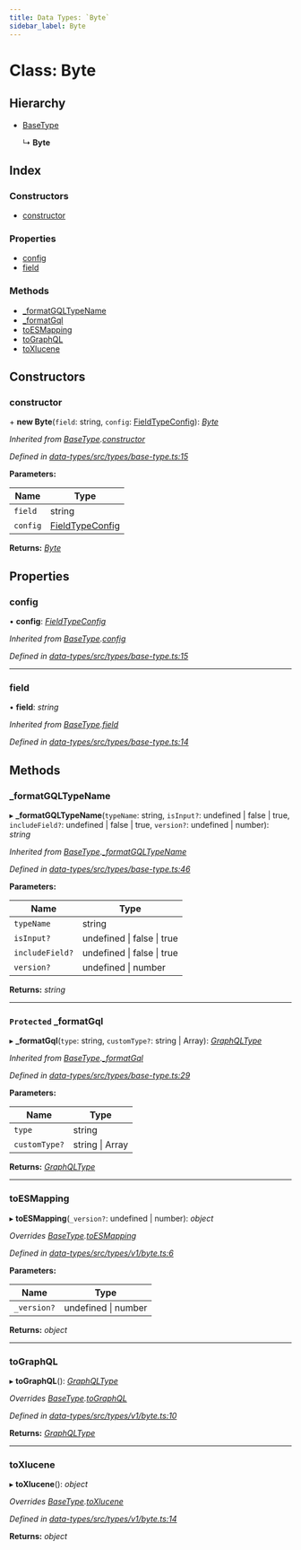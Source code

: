 ```yaml
---
title: Data Types: `Byte`
sidebar_label: Byte
---
```


# Class: Byte

## Hierarchy

* [BaseType](basetype.md)

  ↳ **Byte**

## Index

### Constructors

* [constructor](byte.md#constructor)

### Properties

* [config](byte.md#config)
* [field](byte.md#field)

### Methods

* [_formatGQLTypeName](byte.md#_formatgqltypename)
* [_formatGql](byte.md#protected-_formatgql)
* [toESMapping](byte.md#toesmapping)
* [toGraphQL](byte.md#tographql)
* [toXlucene](byte.md#toxlucene)

## Constructors

###  constructor

\+ **new Byte**(`field`: string, `config`: [FieldTypeConfig](../overview.md#fieldtypeconfig)): *[Byte](byte.md)*

*Inherited from [BaseType](basetype.md).[constructor](basetype.md#constructor)*

*Defined in [data-types/src/types/base-type.ts:15](https://github.com/terascope/teraslice/blob/78714a985/packages/data-types/src/types/base-type.ts#L15)*

**Parameters:**

Name | Type |
------ | ------ |
`field` | string |
`config` | [FieldTypeConfig](../overview.md#fieldtypeconfig) |

**Returns:** *[Byte](byte.md)*

## Properties

###  config

• **config**: *[FieldTypeConfig](../overview.md#fieldtypeconfig)*

*Inherited from [BaseType](basetype.md).[config](basetype.md#config)*

*Defined in [data-types/src/types/base-type.ts:15](https://github.com/terascope/teraslice/blob/78714a985/packages/data-types/src/types/base-type.ts#L15)*

___

###  field

• **field**: *string*

*Inherited from [BaseType](basetype.md).[field](basetype.md#field)*

*Defined in [data-types/src/types/base-type.ts:14](https://github.com/terascope/teraslice/blob/78714a985/packages/data-types/src/types/base-type.ts#L14)*

## Methods

###  _formatGQLTypeName

▸ **_formatGQLTypeName**(`typeName`: string, `isInput?`: undefined | false | true, `includeField?`: undefined | false | true, `version?`: undefined | number): *string*

*Inherited from [BaseType](basetype.md).[_formatGQLTypeName](basetype.md#_formatgqltypename)*

*Defined in [data-types/src/types/base-type.ts:46](https://github.com/terascope/teraslice/blob/78714a985/packages/data-types/src/types/base-type.ts#L46)*

**Parameters:**

Name | Type |
------ | ------ |
`typeName` | string |
`isInput?` | undefined &#124; false &#124; true |
`includeField?` | undefined &#124; false &#124; true |
`version?` | undefined &#124; number |

**Returns:** *string*

___

### `Protected` _formatGql

▸ **_formatGql**(`type`: string, `customType?`: string | Array): *[GraphQLType](../interfaces/graphqltype.md)*

*Inherited from [BaseType](basetype.md).[_formatGql](basetype.md#protected-_formatgql)*

*Defined in [data-types/src/types/base-type.ts:29](https://github.com/terascope/teraslice/blob/78714a985/packages/data-types/src/types/base-type.ts#L29)*

**Parameters:**

Name | Type |
------ | ------ |
`type` | string |
`customType?` | string &#124; Array |

**Returns:** *[GraphQLType](../interfaces/graphqltype.md)*

___

###  toESMapping

▸ **toESMapping**(`_version?`: undefined | number): *object*

*Overrides [BaseType](basetype.md).[toESMapping](basetype.md#abstract-toesmapping)*

*Defined in [data-types/src/types/v1/byte.ts:6](https://github.com/terascope/teraslice/blob/78714a985/packages/data-types/src/types/v1/byte.ts#L6)*

**Parameters:**

Name | Type |
------ | ------ |
`_version?` | undefined &#124; number |

**Returns:** *object*

___

###  toGraphQL

▸ **toGraphQL**(): *[GraphQLType](../interfaces/graphqltype.md)*

*Overrides [BaseType](basetype.md).[toGraphQL](basetype.md#abstract-tographql)*

*Defined in [data-types/src/types/v1/byte.ts:10](https://github.com/terascope/teraslice/blob/78714a985/packages/data-types/src/types/v1/byte.ts#L10)*

**Returns:** *[GraphQLType](../interfaces/graphqltype.md)*

___

###  toXlucene

▸ **toXlucene**(): *object*

*Overrides [BaseType](basetype.md).[toXlucene](basetype.md#abstract-toxlucene)*

*Defined in [data-types/src/types/v1/byte.ts:14](https://github.com/terascope/teraslice/blob/78714a985/packages/data-types/src/types/v1/byte.ts#L14)*

**Returns:** *object*

